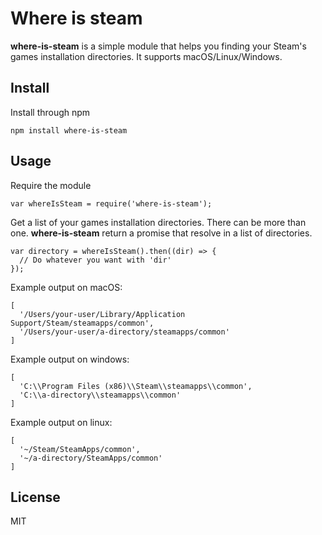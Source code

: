 # Where is steam

**where-is-steam** is a simple module that helps you finding your Steam's games
installation directories. It supports macOS/Linux/Windows.

## Install

Install through npm

    npm install where-is-steam

## Usage

Require the module

    var whereIsSteam = require('where-is-steam');

Get a list of your games installation directories. There can be more than one.
**where-is-steam** return a promise that resolve in a list of directories.

    var directory = whereIsSteam().then((dir) => {
      // Do whatever you want with 'dir'
    });

Example output on macOS:

    [
      '/Users/your-user/Library/Application Support/Steam/steamapps/common',
      '/Users/your-user/a-directory/steamapps/common'
    ]

Example output on windows:

    [
      'C:\\Program Files (x86)\\Steam\\steamapps\\common',
      'C:\\a-directory\\steamapps\\common'
    ]

Example output on linux:

    [
      '~/Steam/SteamApps/common',
      '~/a-directory/SteamApps/common'
    ]

## License

MIT
